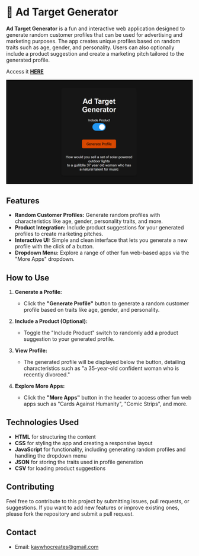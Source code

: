# 👤 Ad Target Generator

**Ad Target Generator** is a fun and interactive web application designed to generate random customer profiles that can be used for advertising and marketing purposes. The app creates unique profiles based on random traits such as age, gender, and personality. Users can also optionally include a product suggestion and create a marketing pitch tailored to the generated profile.

Access it **[HERE](https://kay-who-codes.github.io/Ad-Target-Generator/)**

[![App Image](Non-App/App%20Image.png)](https://kay-who-codes.github.io/Ad-Target-Generator/)

## Features

- **Random Customer Profiles:** Generate random profiles with characteristics like age, gender, personality traits, and more.
- **Product Integration:** Include product suggestions for your generated profiles to create marketing pitches.
- **Interactive UI:** Simple and clean interface that lets you generate a new profile with the click of a button.
- **Dropdown Menu:** Explore a range of other fun web-based apps via the "More Apps" dropdown.

## How to Use

1. **Generate a Profile:**
   - Click the **"Generate Profile"** button to generate a random customer profile based on traits like age, gender, and personality.
   
2. **Include a Product (Optional):**
   - Toggle the "Include Product" switch to randomly add a product suggestion to your generated profile.
   
3. **View Profile:**
   - The generated profile will be displayed below the button, detailing characteristics such as "a 35-year-old confident woman who is recently divorced."

4. **Explore More Apps:**
   - Click the **"More Apps"** button in the header to access other fun web apps such as "Cards Against Humanity", "Comic Strips", and more.

## Technologies Used

- **HTML** for structuring the content
- **CSS** for styling the app and creating a responsive layout
- **JavaScript** for functionality, including generating random profiles and handling the dropdown menu
- **JSON** for storing the traits used in profile generation
- **CSV** for loading product suggestions

## Contributing

Feel free to contribute to this project by submitting issues, pull requests, or suggestions. If you want to add new features or improve existing ones, please fork the repository and submit a pull request.

## Contact

- Email: [kaywhocreates@gmail.com](mailto:kaywhocreates@gmail.com)
